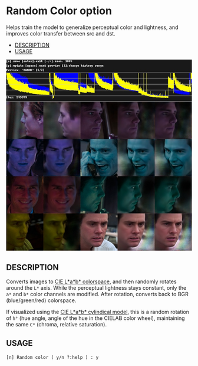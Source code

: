 # Random Color option

Helps train the model to generalize perceptual color and lightness, and improves color transfer between src and dst.

- [DESCRIPTION](#description)
- [USAGE](#usage)

![](example.jpeg)

## DESCRIPTION

Converts images to [CIE L\*a\*b* colorspace](https://en.wikipedia.org/wiki/CIELAB_color_space),
and then randomly rotates around the `L*` axis. While the perceptual lightness stays constant, only the `a*` and `b*`
color channels are modified. After rotation, converts back to BGR (blue/green/red) colorspace.

If visualized using the [CIE L\*a\*b* cylindical model](https://en.wikipedia.org/wiki/CIELAB_color_space#Cylindrical_model),
this is a random rotation of `h°` (hue angle, angle of the hue in the CIELAB color wheel),
maintaining the same `C*` (chroma, relative saturation).

## USAGE

```
[n] Random color ( y/n ?:help ) : y
```

